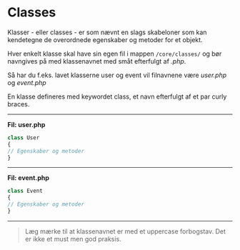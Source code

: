 # Classes
Klasser - eller classes - er som nævnt en slags skabeloner som kan kendetegne de  overordnede egenskaber og metoder for et objekt.

Hver enkelt klasse skal have sin egen fil i mappen `/core/classes/` og bør navngives på med klassenavnet med småt efterfulgt af *.php*. 

Så har du f.eks. lavet klasserne user og event vil filnavnene være *user.php* og *event.php*

En klasse defineres med keywordet class, et navn efterfulgt af et par curly braces. 
___
**Fil: user.php**
```php
class User 
{
// Egenskaber og metoder
}
```
___
**Fil: event.php**
```php
class Event 
{
// Egenskaber og metoder
}
```
___
> Læg mærke til at klassenavnet er med et uppercase forbogstav. Det er ikke et must men god praksis.
